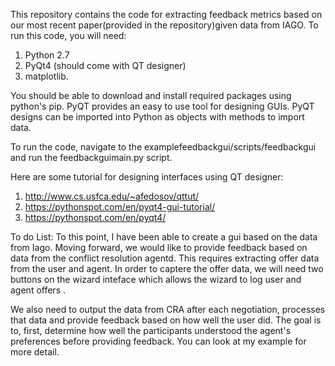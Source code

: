 This repository contains the code for extracting feedback metrics based on our most recent paper(provided in the repository)given data from IAGO. To run this code, you will need: 
1. Python 2.7
2. PyQt4 (should come with QT designer) 
3. matplotlib. 

You should be able to download and install required packages using python's pip. PyQT provides an easy to use tool for designing GUIs. PyQT designs can be imported into Python as objects with methods to import data. 

To run the code, navigate to the examplefeedbackgui/scripts/feedbackgui and run the feedbackguimain.py script. 

Here are some tutorial for designing interfaces using QT designer: 
1. http://www.cs.usfca.edu/~afedosov/qttut/
2. https://pythonspot.com/en/pyqt4-gui-tutorial/
3. https://pythonspot.com/en/pyqt4/

To do List: 
To this point, I have been able to create a gui based on the data from Iago.  Moving forward, we would like to provide feedback based on data from the conflict resolution agentd. This requires extracting offer data from the user and agent. In order to captere the offer data,  we will need two buttons on the wizard inteface which allows the wizard to log user and agent offers .

We also need to output the data from CRA after each negotiation,  processes that data and provide feedback based on how well the user did. The goal is to, first, determine how well the participants understood the agent's preferences before providing feedback. You can look at my example for more detail. 


